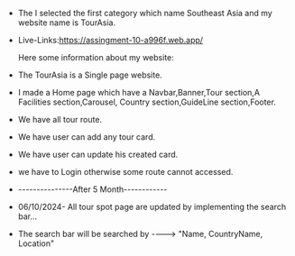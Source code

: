 * The I selected the first category which name Southeast Asia and my website name is TourAsia.
* Live-Links:https://assingment-10-a996f.web.app/

  Here some information about my website:

* The TourAsia is a Single page website.
* I made a Home page which have a Navbar,Banner,Tour section,A Facilities section,Carousel, Country section,GuideLine section,Footer.
* We have all tour route.
* We have user can add any tour card.
* We have user can update his created card.
* we have to Login otherwise some route cannot accessed.
* ---------------After 5 Month------------ 
* 06/10/2024- All tour spot page are updated by implementing the search bar...
* The search bar will be searched by ----> "Name, CountryName, Location"
  